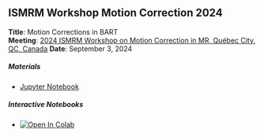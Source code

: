 ## ISMRM Workshop Motion Correction 2024
**Title**: Motion Corrections in BART  
**Meeting**: [2024 ISMRM Workshop on Motion Correction in MR, Québec City, QC, Canada](https://www.ismrm.org/workshops/2024/Motion/) 
**Date**: September 3, 2024

##### Materials
- [Jupyter Notebook](./demo_motion.ipynb)

##### Interactive Notebooks
- [![Open In Colab](https://colab.research.google.com/assets/colab-badge.svg)](https://colab.research.google.com/github/mrirecon/bart-workshop/blob/master/ismrm_motion_2024/demo_motion.ipynb)